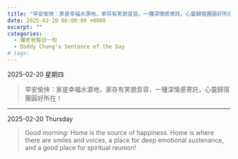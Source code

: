```yaml
---
title: "早安愉快：家是幸福水源地，家存有笑貌音容，一種深情感寄託，心靈歸宿團圓好所在！ <br> Good morning: Home is the source of happiness. Home is where there are smiles and voices, a place for deep emotional sustenance, and a good place for spiritual reunion!"
date: 2025-02-20 06:00:00 +0800
excerpt: ""
categories:
  - 鍾老爸每日一句
  - Daddy Chung's Sentence of the Day
# tags:
---
```


2025-02-20 星期四

> 早安愉快：家是幸福水源地，家存有笑貌音容，一種深情感寄託，心靈歸宿團圓好所在！

---

2025-02-20 Thursday

> Good morning: Home is the source of happiness. Home is where there are smiles and voices, a place for deep emotional sustenance, and a good place for spiritual reunion!
